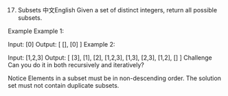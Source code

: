 17. Subsets
中文English
Given a set of distinct integers, return all possible subsets.

Example
Example 1:

Input: [0]
Output:
[
  [],
  [0]
]
Example 2:

Input: [1,2,3]
Output:
[
  [3],
  [1],
  [2],
  [1,2,3],
  [1,3],
  [2,3],
  [1,2],
  []
]
Challenge
Can you do it in both recursively and iteratively?

Notice
Elements in a subset must be in non-descending order.
The solution set must not contain duplicate subsets.
